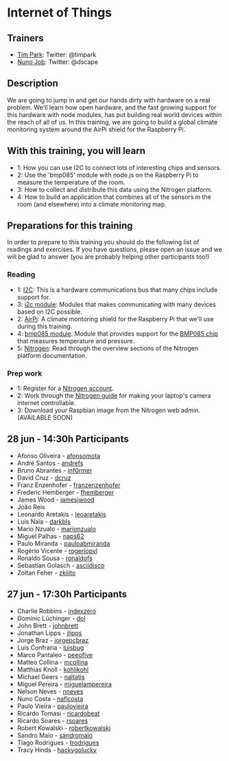 Internet of Things
==================

## Trainers

* [Tim Park](http://github.com/timfpark): Twitter: @timpark
* [Nuno Job](http://github.com/dscape): Twitter: @dscape

## Description

We are going to jump in and get our hands dirty with hardware on a real problem. We'll learn how open hardware, and the fast growing support for this hardware with node modules, has put building real world devices within the reach of all of us. In this training, we are going to build a global climate monitoring system around the AirPi shield for the Raspberry Pi.

## With this training, you will learn

* 1: How you can use I2C to connect lots of interesting chips and sensors.
* 2: Use the 'bmp085' module with node.js on the Raspberry Pi to measure the temperature of the room.
* 3: How to collect and distribute this data using the Nitrogen platform.
* 4: How to build an application that combines all of the sensors in the room (and elsewhere) into a climate monitoring map.

## Preparations for this training

In order to prepare to this training you should do the following list of readings and exercises. If you have questions, please open an issue and we will be glad to answer (you are probably helping other participants too!)

### Reading

* 1: [I2C](http://www.robot-electronics.co.uk/acatalog/I2C_Tutorial.html): This is a hardware communications bus that many chips include support for.
* 3: [i2c module](https://github.com/kelly/node-i2c): Modules that makes communicating with many devices based on I2C possible.
* 2: [AirPi](http://airpi.es): A climate montoring shield for the Raspberry Pi that we'll use during this training.
* 4: [bmp085 module](https://github.com/fiskeben/bmp085): Module that provides support for the [BMP085 chip](https://www.adafruit.com/products/391) that measures temperature and pressure.
* 5: [Nitrogen](http://nitrogen.io/docs/concepts/overview.html): Read through the overview sections of the Nitrogen platform documentation.

### Prep work

* 1: Register for a [Nitrogen account](http://admin.nitrogen.io).
* 2: Work through the [Nitrogen guide](http://nitrogen.io/guides/start/setup.html) for making your laptop's camera internet controllable.
* 3: Download your Raspbian image from the Nitrogen web admin.  (AVAILABLE SOON)

## 28 jun - 14:30h Participants

- Afonso Oliveira - [afonsomota](https://github.com/afonsomota)
- André Santos - [andrefs](https://github.com/andrefs)
- Bruno Abrantes - [inf0rmer](https://github.com/inf0rmer)
- David Cruz - [dcruz](https://github.com/dcruz)
- Franz Enzenhofer - [franzenzenhofer](https://github.com/franzenzenhofer)
- Frederic Hemberger - [fhemberger](https://github.com/fhemberger)
- James Wood - [jamesjwood](https://github.com/jamesjwood)
- João Reis
- Leonardo Aretakis - [leoaretakis](https://github.com/leoaretakis)
- Luis Naia - [darkbls](https://github.com/darkbls)
- Mario Nzualo - [marionzualo](https://github.com/marionzualo)
- Miguel Palhas - [naps62](https://github.com/naps62)
- Paulo Miranda - [pauloabmiranda](https://github.com/pauloabmiranda)
- Rogério Vicente - [rogeriopvl](https://github.com/rogeriopvl)
- Ronaldo Sousa - [ronaldofs](https://github.com/ronaldofs)
- Sebastian Golasch - [asciidisco](https://github.com/asciidisco)
- Zoltan Feher - [zkiiito](https://github.com/zkiiito)

## 27 jun - 17:30h Participants

- Charlie Robbins - [indexzero](https://github.com/indexzero)
- Dominic Lüchinger - [dol](https://github.com/dol)
- John Brett - [johnbrett](https://github.com/johnbrett)
- Jonathan Lipps - [jlipps](https://github.com/jlipps)
- Jorge Braz - [jorgepcbraz](https://github.com/jorgepcbraz)
- Luis Confraria - [luisbug](https://github.com/luisbug)
- Marco Pantaleo - [peeofive](https://github.com/peeofive)
- Matteo Collina - [mcollina](https://github.com/mcollina)
- Matthias Knoll - [kohlikohl](https://github.com/kohlikohl)
- Michael Geers - [naltatis](https://github.com/naltatis)
- Miguel Pereira - [miguelampereira](https://github.com/miguelampereira)
- Nelson Neves - [nneves](https://github.com/nneves)
- Nuno Costa - [naflcosta](https://github.com/naflcosta)
- Paulo Vieira - [paulovieira](https://github.com/paulovieira)
- Ricardo Tomasi - [ricardobeat](https://github.com/ricardobeat)
- Ricardo Soares - [rsoares](https://github.com/rsoares)
- Robert Kowalski - [robertkowalski](https://github.com/robertkowalski)
- Sandro Maio - [sandromaio](https://github.com/sandromaio)
- Tiago Rodrigues - [trodrigues](https://github.com/trodrigues)
- Tracy Hinds - [hackygolucky](https://github.com/hackygolucky)
